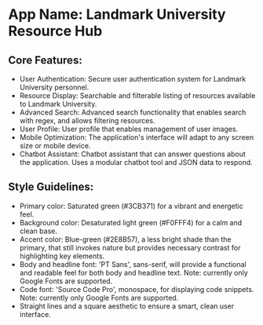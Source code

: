 # **App Name**: Landmark University Resource Hub

## Core Features:

- User Authentication: Secure user authentication system for Landmark University personnel.
- Resource Display: Searchable and filterable listing of resources available to Landmark University.
- Advanced Search: Advanced search functionality that enables search with regex, and allows filtering resources.
- User Profile: User profile that enables management of user images.
- Mobile Optimization: The application's interface will adapt to any screen size or mobile device.
- Chatbot Assistant: Chatbot assistant that can answer questions about the application. Uses a modular chatbot tool and JSON data to respond.

## Style Guidelines:

- Primary color: Saturated green (#3CB371) for a vibrant and energetic feel.
- Background color: Desaturated light green (#F0FFF4) for a calm and clean base.
- Accent color: Blue-green (#2E8B57), a less bright shade than the primary, that still invokes nature but provides necessary contrast for highlighting key elements.
- Body and headline font: 'PT Sans', sans-serif, will provide a functional and readable feel for both body and headline text. Note: currently only Google Fonts are supported.
- Code font: 'Source Code Pro', monospace, for displaying code snippets. Note: currently only Google Fonts are supported.
- Straight lines and a square aesthetic to ensure a smart, clean user interface.